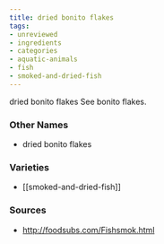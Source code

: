 ```yaml
---
title: dried bonito flakes
tags:
- unreviewed
- ingredients
- categories
- aquatic-animals
- fish
- smoked-and-dried-fish
---
```

dried bonito flakes See bonito flakes.

### Other Names

* dried bonito flakes

### Varieties

* [[smoked-and-dried-fish]]

### Sources
* http://foodsubs.com/Fishsmok.html
